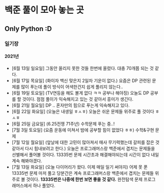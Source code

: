 # 백준 풀이 모아 놓는 곳

## Only Python :D

### 일기장

#### 2021년

- [6월 13일 일요일] 그동안 올리지 못한 것들 한번에 올렸다. 대충 70개쯤 되는 것 같다.
- [6월 17일 목요일] (화이자 백신 맞은지 2일차 기운이 없다.) 요즘은 DP 관련된 문제를 많이 푸는데 풀이 방식이 어색한건지 쉽게 풀리지 않는다..
- [6월 19일 토요일] (TV연등을 해도 볼게 없다 ㅋㅋ 공부나 해야징) 오늘도 DP 공부를 할 것이다. 점점 풀이가 익숙해지고 있는 것 같아서 흥미가 생긴다.
- [6월 21일 월요일] DP .. 혼자만의 힘으로 푸는게 익숙해지고 있다.
- [6월 22일 화요일]  (오늘은 내생일 ㅎㅅㅎ) 오늘은 쉬운 문제들 위주로 풀 것이다 ㅎㅅㅎ
- [6월 25일 금요일] (6.25전쟁 71주년) 수학문제 푸는 중..!
- [7월 3일 토요일] (요즘 운동에 미쳐서 밤에 공부할 힘이 없었다 ㅎㅎ) 수학&구현 문제  
- [7월 12일 월요일] (앞날에 대한 고민이 많아져서 매사 무기력했는데 갈피를 잡은 것 같아서 다시 힘내보려고 한다.) 오늘은 프로그래머스랑 백준에서 겹치는 문제들을 선별해서 풀어볼 것이다. 13335번 문제 시간초과 해결해야되는데 시간이 없다 내일 계속 해봐야겠다.
- [7월 13일 화요일] (오늘 다이어리가 왔다. 이제 매일 일기 써야지) 어제 못 푼 13335번 문제 마저 풀고 당분간은 계속 프로그래머스랑 백준에서 겹치는 문제들 위주로 볼 것이다. **13335번은 나중에 한번 보면 좋을 것 같다.** 완전탐색 문제 프로그래머스에서 하나 풀었다.

